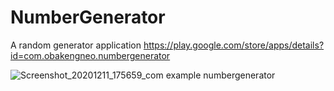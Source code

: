 # NumberGenerator
A random generator application
https://play.google.com/store/apps/details?id=com.obakengneo.numbergenerator

![Screenshot_20201211_175659_com example numbergenerator](https://user-images.githubusercontent.com/45826980/107627055-63feb400-6c67-11eb-9919-6ba222375991.jpg)
